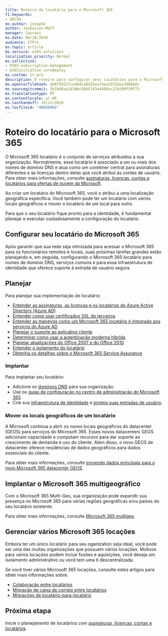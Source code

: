 ```yaml
---
title: Roteiro do locatário para o Microsoft 365
f1.keywords:
- NOCSH
ms.author: josephd
author: JoeDavies-MSFT
manager: laurawi
ms.date: 08/10/2020
audience: ITPro
ms.topic: article
ms.service: o365-solutions
localization_priority: Normal
ms.collection:
- M365-subscription-management
- m365initiative-coredeploy
ms.custom: it-pro
description: O roteiro para configurar seus locatários para o Microsoft 365.
ms.openlocfilehash: db0f9552fce460ca6d25ee74ea2031bea388b8dc
ms.sourcegitcommit: 3b1bd8aa1430bc9565743a446bbc27b199f30f73
ms.translationtype: MT
ms.contentlocale: pt-BR
ms.lasthandoff: 10/22/2020
ms.locfileid: "48656002"
---
```

# <a name="tenant-roadmap-for-microsoft-365"></a>Roteiro do locatário para o Microsoft 365

O Microsoft 365 locatário é o conjunto de serviços atribuídos à sua organização. Normalmente, esse locatário é associado a um ou mais dos nomes de domínio DNS e atua como um contêiner central para assinaturas diferentes e as licenças dentro delas que você atribui às contas de usuário. Para obter mais informações, consulte [assinaturas, licenças, contas e locatários para ofertas de nuvem da Microsoft](subscriptions-licenses-accounts-and-tenants-for-microsoft-cloud-offerings.md).

Ao criar um locatário do Microsoft 365, você o atribui a uma localização geográfica específica. Você também pode ter um locatário com vários locais geográficos e mover o locatário de um local para outro.

Para que o seu locatário fique pronto para a identidade, é fundamental planejar e executar cuidadosamente a configuração do locatário.


## <a name="set-up-your-microsoft-365-tenant"></a>Configurar seu locatário do Microsoft 365

Após garantir que sua rede seja otimizada para acessar o Microsoft 365 para os funcionários remotos e locais, suas próximas tarefas grandes estão planejando e, em seguida, configurando o Microsoft 365 locatário para nomes de domínio DNS, serviços comuns e para essa infraestrutura de identidade que oferece suporte à entrada de usuário segura.

## <a name="plan"></a>Planejar

Para planejar sua implementação de locatário:

- [Entender as assinaturas, as licenças e os locatários do Azure Active Directory (Azure AD)](subscriptions-licenses-accounts-and-tenants-for-microsoft-cloud-offerings.md)
- [Entender como usar certificados SSL de terceiros](plan-for-third-party-ssl-certificates.md)
- [Entender as maneiras como um Microsoft 365 locatário é integrado aos serviços do Azure AD](integrated-apps-and-azure-ads.md)
- [Planejar o suporte ao aplicativo cliente](microsoft-365-client-support-certificate-based-authentication.md)
- [Determinar como usar a autenticação moderna híbrida](hybrid-modern-auth-overview.md)
- [Planejar atualizações do Office 2007 e do Office 2010](plan-upgrade-previous-versions-office.md)
- [Entender o isolamento do locatário](microsoft-365-tenant-isolation-overview.md)
- [Obtenha os detalhes sobre o Microsoft 365 Service Assurance](microsoft-365-administrative-access-controls-overview.md)

### <a name="deploy"></a>Implantar

Para implantar seu locatário: 

- Adicione os [domínios DNS](https://docs.microsoft.com/microsoft-365/admin/setup/add-domain) para sua organização.
- Use os [guias de configuração no centro de administração do Microsoft 365](setup-guides-for-microsoft-365.md).
- Crie sua [infraestrutura de identidade](identity-roadmap-microsoft-365.md) e [proteja suas entradas de usuário](microsoft-365-secure-sign-in.md).

### <a name="move-a-tenants-geographic-locations"></a>Mover os locais geográficos de um locatário

A Microsoft continua a abrir os novos locais geográficos do datacenter (GEOS) para serviços do Microsoft 365. Esses novos datacenters GEOS adicionam capacidade e computam recursos para dar suporte ao crescimento de demanda e uso do cliente. Além disso, o novo GEOS de datacenter oferece residências de dados geográficos para dados essenciais do cliente.

Para obter mais informações, consulte [movendo dados principais para o novo Microsoft 365 datacenter GEOS](moving-data-to-new-datacenter-geos.md).


## <a name="deploy-microsoft-365-multi-geo"></a>Implantar o Microsoft 365 multigeográfico

Com o Microsoft 365 Multi-Geo, sua organização pode expandir sua presença no Microsoft 365 para várias regiões geográficas e/ou países do seu locatário existente.

Para obter mais informações, consulte [Microsoft 365 multigeo](microsoft-365-multi-geo.md).

## <a name="manage-multiple-microsoft-365-tenancies"></a>Gerenciar vários Microsoft 365 locações 

Embora ter um único locatário para seu oganization seja ideal, você pode ser uma das muitas organizações que possuem vários locações. Motivos para vários locações podem incluir fusões e aquisições, você deseja um isolamento administrativo ou você tem uma ti descentralizada.

Se você tiver vários Microsoft 365 locações, consulte estes artigos para obter mais informações sobre:

- [Colaboração entre locatários](microsoft-365-inter-tenant-collaboration.md)
- [Migração de caixa de correio entre locatários](cross-tenant-mailbox-migration.md)
- [Migrações de locatário-para-locatário](microsoft-365-tenant-to-tenant-migrations.md)


## <a name="next-step"></a>Próxima etapa

Inicie o planejamento de locatários com [assinaturas, licenças, contas e locatários](subscriptions-licenses-accounts-and-tenants-for-microsoft-cloud-offerings.md).
